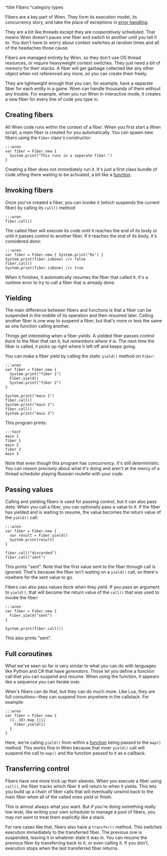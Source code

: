 ^title Fibers
^category types

Fibers are a key part of Wren. They form its execution model, its concurrency
story, and take the place of exceptions in [error
handling](error-handling.html).

They are a bit like threads except they are *cooperatively* scheduled. That
means Wren doesn't pause one fiber and switch to another until you tell it to.
You don't have to worry about context switches at random times and all of the
headaches those cause.

Fibers are managed entirely by Wren, so they don't use OS thread resources, or
require heavyweight context switches. They just need a bit of memory for their
stacks. A fiber will get garbage collected like any other object when not
referenced any more, so you can create them freely.

They are lightweight enough that you can, for example, have a separate fiber
for each entity in a game. Wren can handle thousands of them without any
trouble. For example, when you run Wren in interactive mode, it creates a new
fiber for every line of code you type in.

## Creating fibers

All Wren code runs within the context of a fiber. When you first start a Wren
script, a main fiber is created for you automatically. You can spawn new fibers
using the `Fiber` class's constructor:

    :::wren
    var fiber = Fiber.new {
      System.print("This runs in a separate fiber.")
    }

Creating a fiber does not immediately run it. It's just a first class bundle of
code sitting there waiting to be activated, a bit like
a [function](functions.html).

## Invoking fibers

Once you've created a fiber, you can invoke it (which suspends the current
fiber) by calling its `call()` method:

    :::wren
    fiber.call()

The called fiber will execute its code until it reaches the end of its body or
until it passes control to another fiber. If it reaches the end of its body,
it's considered *done*:

    :::wren
    var fiber = Fiber.new { System.print("Hi") }
    System.print(fiber.isDone) //> false
    fiber.call()
    System.print(fiber.isDone) //> true

When it finishes, it automatically resumes the fiber that called it. It's a
runtime error to try to call a fiber that is already done.

## Yielding

The main difference between fibers and functions is that a fiber can be
suspended in the middle of its operation and then resumed later. Calling
another fiber is one way to suspend a fiber, but that's more or less the same
as one function calling another.

Things get interesting when a fiber *yields*. A yielded fiber passes control
*back* to the fiber that ran it, but *remembers where it is*. The next time the
fiber is called, it picks up right where it left off and keeps going.

You can make a fiber yield by calling the static `yield()` method on `Fiber`:

    :::wren
    var fiber = Fiber.new {
      System.print("fiber 1")
      Fiber.yield()
      System.print("fiber 2")
    }

    System.print("main 1")
    fiber.call()
    System.print("main 2")
    fiber.call()
    System.print("main 3")

This program prints:

    :::text
    main 1
    fiber 1
    main 2
    fiber 2
    main 3

Note that even though this program has *concurrency*, it's
still *deterministic*. You can reason precisely about what it's doing and
aren't at the mercy of a thread scheduler playing Russian roulette with your
code.

## Passing values

Calling and yielding fibers is used for passing control, but it can also pass
*data*. When you call a fiber, you can optionally pass a value to it. If the
fiber has yielded and is waiting to resume, the value becomes the return value
of the `yield()` call:

    :::wren
    var fiber = Fiber.new {
      var result = Fiber.yield()
      System.print(result)
    }

    fiber.call("discarded")
    fiber.call("sent")

This prints "sent". Note that the first value sent to the fiber through call is
ignored. That's because the fiber isn't waiting on a `yield()` call, so there's
nowhere for the sent value to go.

Fibers can also pass values *back* when they yield. If you pass an argument to
`yield()`, that will become the return value of the `call()` that was used to
invoke the fiber:

    :::wren
    var fiber = Fiber.new {
      Fiber.yield("sent")
    }

    System.print(fiber.call())

This also prints "sent".

## Full coroutines

What we've seen so far is very similar to what you can do with languages like
Python and C# that have *generators*. Those let you define a function call that
you can suspend and resume. When using the function, it appears like a sequence
you can iterate over.

Wren's fibers can do that, but they can do much more. Like Lua, they are
full *coroutines*&mdash;they can suspend from anywhere in the callstack. For
example:

    :::wren
    var fiber = Fiber.new {
      (1..10).map {|i|
        Fiber.yield(i)
      }
    }

Here, we're calling `yield()` from within a [function](functions.html) being
passed to the `map()` method. This works fine in Wren because that inner
`yield()` call will suspend the call to `map()` and the function passed to it
as a callback.

## Transferring control

Fibers have one more trick up their sleeves. When you execute a fiber using
`call()`, the fiber tracks which fiber it will return to when it yields. This
lets you build up a chain of fiber calls that will eventually unwind back to
the main fiber when all of the called ones yield or finish.

This is almost always what you want. But if you're doing something really low
level, like writing your own scheduler to manage a pool of fibers, you may not
want to treat them explicitly like a stack.

For rare cases like that, fibers also have a `transfer()` method. This switches
execution immediately to the transferred fiber. The previous one is suspended,
leaving it in whatever state it was in. You can resume the previous fiber by
transferring back to it, or even calling it. If you don't, execution stops when
the last transferred fiber returns.
